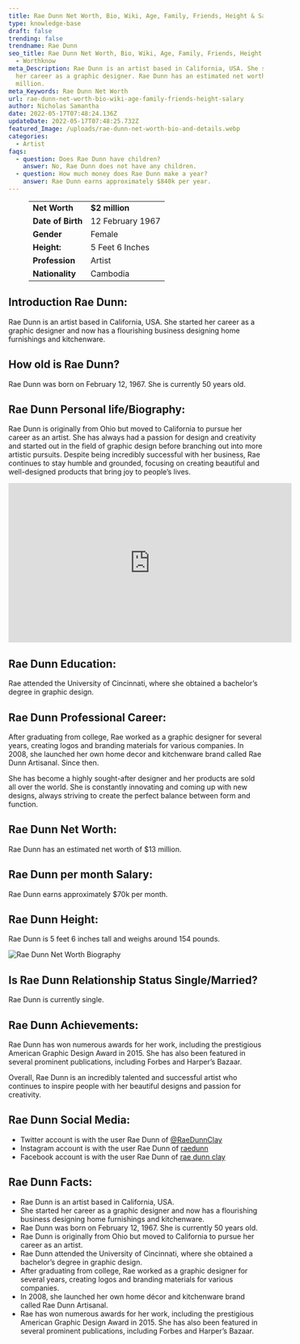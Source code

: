 ```yaml
---
title: Rae Dunn Net Worth, Bio, Wiki, Age, Family, Friends, Height & Salary
type: knowledge-base
draft: false
trending: false
trendname: Rae Dunn
seo_title: Rae Dunn Net Worth, Bio, Wiki, Age, Family, Friends, Height & Salary
  - Worthknow
meta_Description: Rae Dunn is an artist based in California, USA. She started
  her career as a graphic designer. Rae Dunn has an estimated net worth of $13
  million.
meta_Keywords: Rae Dunn Net Worth
url: rae-dunn-net-worth-bio-wiki-age-family-friends-height-salary
author: Nicholas Samantha
date: 2022-05-17T07:48:24.136Z
updateDate: 2022-05-17T07:48:25.732Z
featured_Image: /uploads/rae-dunn-net-worth-bio-and-details.webp
categories:
  - Artist
faqs:
  - question: Does Rae Dunn have children?
    answer: No, Rae Dunn does not have any children.
  - question: How much money does Rae Dunn make a year?
    answer: Rae Dunn earns approximately $840k per year.
---
```

<figure class="wp-block-table is-style-stripes">
  <table>
    <tbody>
      <tr>
        <td>
          <strong>Net Worth</strong>
        </td>
        <td>
          <strong>$2 million</strong>
        </td>
      </tr>
      <tr>
        <td>
          <strong>Date of Birth</strong>
        </td>
        <td>12 February 1967</td>
      </tr>
      <tr>
        <td>
          <strong>Gender</strong>
        </td>
        <td>Female</td>
      </tr>
      <tr>
        <td>
          <strong>Height:</strong>
        </td>
        <td>5 Feet 6 Inches</td>
      </tr>
      <tr>
        <td>
          <strong>Profession</strong>
        </td>
        <td>Artist</td>
      </tr>
      <tr>
        <td>
          <strong>Nationality</strong>
        </td>
        <td>Cambodia</td>
      </tr>
    </tbody>
  </table>
</figure>

## **Introduction Rae Dunn:**

Rae Dunn is an artist based in California, USA. She started her career as a graphic designer and now has a flourishing business designing home furnishings and kitchenware. 

## **How old is Rae Dunn?**

Rae Dunn was born on February 12, 1967. She is currently 50 years old. 

## **Rae Dunn Personal life/Biography:**

Rae Dunn is originally from Ohio but moved to California to pursue her career as an artist. She has always had a passion for design and creativity and started out in the field of graphic design before branching out into more artistic pursuits. Despite being incredibly successful with her business, Rae continues to stay humble and grounded, focusing on creating beautiful and well-designed products that bring joy to people’s lives. 

<iframe width="560" height="315" src="https://www.youtube.com/embed/1eGCw9fvJz8" title="YouTube video player" frameborder="0" allow="accelerometer; autoplay; clipboard-write; encrypted-media; gyroscope; picture-in-picture" allowfullscreen></iframe>

## **Rae Dunn Education:**

Rae attended the University of Cincinnati, where she obtained a bachelor’s degree in graphic design. 

## **Rae Dunn Professional Career:**

After graduating from college, Rae worked as a graphic designer for several years, creating logos and branding materials for various companies. In 2008, she launched her own home decor and kitchenware brand called Rae Dunn Artisanal. Since then.

She has become a highly sought-after designer and her products are sold all over the world. She is constantly innovating and coming up with new designs, always striving to create the perfect balance between form and function. 

## **Rae Dunn Net Worth:**

Rae Dunn has an estimated net worth of $13 million.

## Rae Dunn per month Salary:

Rae Dunn earns approximately $70k per month. 

## **Rae Dunn Height:**

Rae Dunn is 5 feet 6 inches tall and weighs around 154 pounds.

![Rae Dunn Net Worth Biography](/uploads/rae-dunn-net-worth-bio-.webp)

## **Is Rae Dunn Relationship Status Single/Married?**

Rae Dunn is currently single.

## **Rae Dunn Achievements:**

Rae Dunn has won numerous awards for her work, including the prestigious American Graphic Design Award in 2015. She has also been featured in several prominent publications, including Forbes and Harper’s Bazaar. 

Overall, Rae Dunn is an incredibly talented and successful artist who continues to inspire people with her beautiful designs and passion for creativity.

## **Rae Dunn Social Media:**

* Twitter account is with the user Rae Dunn of <a href="https://twitter.com/raedunnclay" target="_blank" rel="nofollow" rel="noopener">@RaeDunnClay</a>
* Instagram account is with the user Rae Dunn of <a href="https://www.instagram.com/raedunn/" target="_blank" rel="nofollow" rel="noopener">raedunn</a>
* Facebook account is with the user Rae Dunn of <a href="https://www.facebook.com/raedunnclay" target="_blank" rel="nofollow" rel="noopener">rae dunn clay</a>

## **Rae Dunn Facts:**

* Rae Dunn is an artist based in California, USA.
* She started her career as a graphic designer and now has a flourishing business designing home furnishings and kitchenware.
* Rae Dunn was born on February 12, 1967. She is currently 50 years old.
* Rae Dunn is originally from Ohio but moved to California to pursue her career as an artist.
* Rae Dunn attended the University of Cincinnati, where she obtained a bachelor’s degree in graphic design.
* After graduating from college, Rae worked as a graphic designer for several years, creating logos and branding materials for various companies.
* In 2008, she launched her own home décor and kitchenware brand called Rae Dunn Artisanal.
* Rae has won numerous awards for her work, including the prestigious American Graphic Design Award in 2015. She has also been featured in several prominent publications, including Forbes and Harper’s Bazaar.